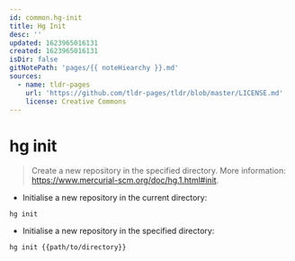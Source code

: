 ```yaml
---
id: common.hg-init
title: Hg Init
desc: ''
updated: 1623965016131
created: 1623965016131
isDir: false
gitNotePath: 'pages/{{ noteHiearchy }}.md'
sources:
  - name: tldr-pages
    url: 'https://github.com/tldr-pages/tldr/blob/master/LICENSE.md'
    license: Creative Commons
---
```

# hg init

> Create a new repository in the specified directory.
> More information: <https://www.mercurial-scm.org/doc/hg.1.html#init>.

- Initialise a new repository in the current directory:

`hg init`

- Initialise a new repository in the specified directory:

`hg init {{path/to/directory}}`

